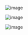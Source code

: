 ![image](https://user-images.githubusercontent.com/99697182/182847800-e8c43364-097d-4aad-be46-76aea871578a.png)

![image](https://user-images.githubusercontent.com/99697182/182847914-30b8fb23-8459-46f6-bd44-7868c6238c9a.png)

![image](https://user-images.githubusercontent.com/99697182/182848122-7f31c0f1-cf5f-4fad-9318-a8ab390794a7.png)
